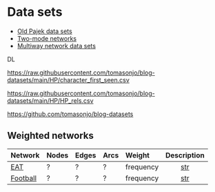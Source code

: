 # Data sets

  * [Old Pajek data sets](https://github.com/bavla/Nets/tree/master/data/Pajek)
  * [Two-mode networks](https://github.com/bavla/NormNet/blob/main/TwoMode/DataSets.md)
  * [Multiway network data sets](https://github.com/bavla/ibm3m/tree/master/data)


DL

https://raw.githubusercontent.com/tomasonjo/blog-datasets/main/HP/character_first_seen.csv

https://raw.githubusercontent.com/tomasonjo/blog-datasets/main/HP/HP_rels.csv

https://github.com/tomasonjo/blog-datasets

## Weighted networks

| Network | Nodes | Edges | Arcs | Weight | Description |
| :---         |     :---       |     :---       |     :---       |     :---       |      :---:   |
| [EAT](http://vlado.fmf.uni-lj.si/pub/networks/data/dic/eat/Eat.htm)   | ?    | ? | ? | frequency     | [str](https://github.com/bavla/ibm3m/blob/master/data/str/VisTest.md)     |
| [Football](http://vlado.fmf.uni-lj.si/pub/networks/data/sport/football.htm)   | ?    | ? | ? | frequency     | [str](https://github.com/bavla/ibm3m/blob/master/data/str/VisTest.md)     |
